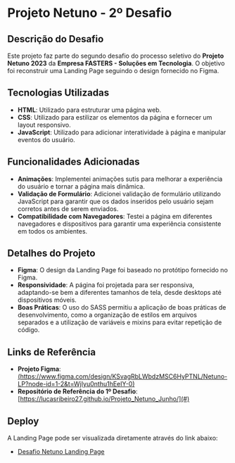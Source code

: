 # Projeto Netuno - 2º Desafio

## Descrição do Desafio

Este projeto faz parte do segundo desafio do processo seletivo do **Projeto Netuno 2023** da **Empresa FASTERS - Soluções em Tecnologia**. O objetivo foi reconstruir uma Landing Page seguindo o design fornecido no Figma.

## Tecnologias Utilizadas

- **HTML**: Utilizado para estruturar uma página web.
- **CSS**: Utilizado para estilizar os elementos da página e fornecer um layout responsivo.
- **JavaScript**: Utilizado para adicionar interatividade à página e manipular eventos do usuário.

## Funcionalidades Adicionadas

- **Animações**: Implementei animações sutis para melhorar a experiência do usuário e tornar a página mais dinâmica.
- **Validação de Formulário**: Adicionei validação de formulário utilizando JavaScript para garantir que os dados inseridos pelo usuário sejam corretos antes de serem enviados.
- **Compatibilidade com Navegadores**: Testei a página em diferentes navegadores e dispositivos para garantir uma experiência consistente em todos os ambientes.

## Detalhes do Projeto

- **Figma**: O design da Landing Page foi baseado no protótipo fornecido no Figma.
- **Responsividade**: A página foi projetada para ser responsiva, adaptando-se bem a diferentes tamanhos de tela, desde desktops até dispositivos móveis.
- **Boas Práticas**: O uso do SASS permitiu a aplicação de boas práticas de desenvolvimento, como a organização de estilos em arquivos separados e a utilização de variáveis e mixins para evitar repetição de código.

## Links de Referência

- **Projeto Figma**: [(https://www.figma.com/design/KSvagRbLWbdzMSC6HyPTNL/Netuno-LP?node-id=1-2&t=WjIyu0nthu1hEeIY-0)](#)
- **Repositório de Referência do 1º Desafio**: [https://lucasribeiro27.github.io/Projeto_Netuno_Junho/](#)

## Deploy

A Landing Page pode ser visualizada diretamente através do link abaixo:

- [Desafio Netuno Landing Page]()
